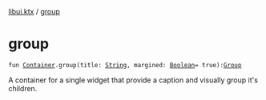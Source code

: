 [libui.ktx](index.md) / [group](./group.md)

# group

`fun `[`Container`](-container/index.md)`.group(title: `[`String`](https://kotlinlang.org/api/latest/jvm/stdlib/kotlin/-string/index.html)`, margined: `[`Boolean`](https://kotlinlang.org/api/latest/jvm/stdlib/kotlin/-boolean/index.html)` = true): `[`Group`](-group/index.md)

A container for a single widget that provide a caption and visually group it's children.

